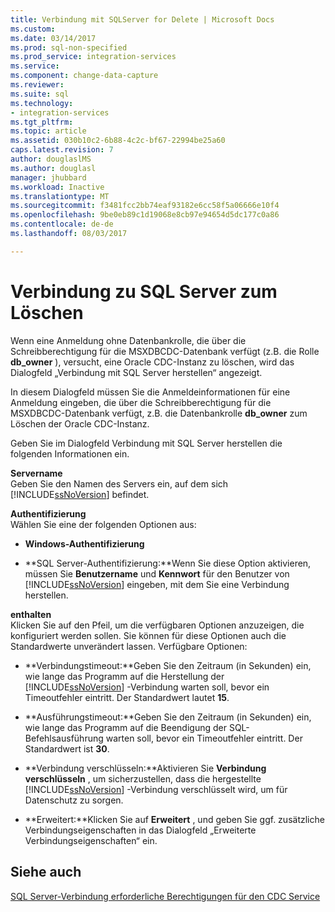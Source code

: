 ```yaml
---
title: Verbindung mit SQLServer for Delete | Microsoft Docs
ms.custom: 
ms.date: 03/14/2017
ms.prod: sql-non-specified
ms.prod_service: integration-services
ms.service: 
ms.component: change-data-capture
ms.reviewer: 
ms.suite: sql
ms.technology:
- integration-services
ms.tgt_pltfrm: 
ms.topic: article
ms.assetid: 030b10c2-6b88-4c2c-bf67-22994be25a60
caps.latest.revision: 7
author: douglaslMS
ms.author: douglasl
manager: jhubbard
ms.workload: Inactive
ms.translationtype: MT
ms.sourcegitcommit: f3481fcc2bb74eaf93182e6cc58f5a06666e10f4
ms.openlocfilehash: 9be0eb89c1d19068e8cb97e94654d5dc177c0a86
ms.contentlocale: de-de
ms.lasthandoff: 08/03/2017

---
```

# <a name="connection-to-sql-server-for-delete"></a>Verbindung zu SQL Server zum Löschen
  Wenn eine Anmeldung ohne Datenbankrolle, die über die Schreibberechtigung für die MSXDBCDC-Datenbank verfügt (z.B. die Rolle **db_owner** ), versucht, eine Oracle CDC-Instanz zu löschen, wird das Dialogfeld „Verbindung mit SQL Server herstellen“ angezeigt.  
  
 In diesem Dialogfeld müssen Sie die Anmeldeinformationen für eine Anmeldung eingeben, die über die Schreibberechtigung für die MSXDBCDC-Datenbank verfügt, z.B. die Datenbankrolle **db_owner** zum Löschen der Oracle CDC-Instanz.  
  
 Geben Sie im Dialogfeld Verbindung mit SQL Server herstellen die folgenden Informationen ein.  
  
 **Servername**  
 Geben Sie den Namen des Servers ein, auf dem sich [!INCLUDE[ssNoVersion](../../includes/ssnoversion-md.md)] befindet.  
  
 **Authentifizierung**  
 Wählen Sie eine der folgenden Optionen aus:  
  
-   **Windows-Authentifizierung**  
  
-   **SQL Server-Authentifizierung:**Wenn Sie diese Option aktivieren, müssen Sie **Benutzername** und **Kennwort** für den Benutzer von [!INCLUDE[ssNoVersion](../../includes/ssnoversion-md.md)] eingeben, mit dem Sie eine Verbindung herstellen.  
  
 **enthalten**  
 Klicken Sie auf den Pfeil, um die verfügbaren Optionen anzuzeigen, die konfiguriert werden sollen. Sie können für diese Optionen auch die Standardwerte unverändert lassen. Verfügbare Optionen:  
  
-   **Verbindungstimeout:**Geben Sie den Zeitraum (in Sekunden) ein, wie lange das Programm auf die Herstellung der [!INCLUDE[ssNoVersion](../../includes/ssnoversion-md.md)] -Verbindung warten soll, bevor ein Timeoutfehler eintritt. Der Standardwert lautet **15**.  
  
-   **Ausführungstimeout:**Geben Sie den Zeitraum (in Sekunden) ein, wie lange das Programm auf die Beendigung der SQL-Befehlsausführung warten soll, bevor ein Timeoutfehler eintritt. Der Standardwert ist **30**.  
  
-   **Verbindung verschlüsseln:**Aktivieren Sie **Verbindung verschlüsseln** , um sicherzustellen, dass die hergestellte [!INCLUDE[ssNoVersion](../../includes/ssnoversion-md.md)] -Verbindung verschlüsselt wird, um für Datenschutz zu sorgen.  
  
-   **Erweitert:**Klicken Sie auf **Erweitert** , und geben Sie ggf. zusätzliche Verbindungseigenschaften in das Dialogfeld „Erweiterte Verbindungseigenschaften“ ein.  
  
## <a name="see-also"></a>Siehe auch  
 [SQL Server-Verbindung erforderliche Berechtigungen für den CDC Service](../../integration-services/change-data-capture/sql-server-connection-required-permissions-for-the-cdc-service.md)  
  
  

